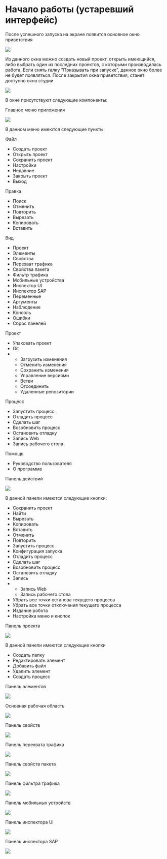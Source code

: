 # Начало работы (устаревший интерфейс)

После успешного запуска на экране появится основное окно приветствия

![](<../../.gitbook/assets/Untitled (9).png>)

Из данного окна можно создать новый проект, открыть имеющийся, либо выбрать один из последних проектов, с которыми производилась работа. Если снять галку "Показывать при запуске", данное окно более не будет появляться. После закрытия окна приветствия, станет доступно окно студии

![](<../../.gitbook/assets/001 (12).png>)

В окне присутствуют следующие компоненты:&#x20;

Главное меню приложения

![](../../.gitbook/assets/Picture3.png)

В данном меню имеются следующие пункты:

Файл&#x20;

* Создать проект
* Открыть проект
* Сохранить проект
* Настройки
* Недавние
* Закрыть проект
* Выход&#x20;

Правка&#x20;

* Поиск&#x20;
* Отменить&#x20;
* Повторить&#x20;
* Вырезать&#x20;
* Копировать&#x20;
* Вставить&#x20;

Вид&#x20;

* Проект&#x20;
* Элементы&#x20;
* Свойства&#x20;
* Перехват трафика&#x20;
* Свойства пакета&#x20;
* Фильтр трафика&#x20;
* Мобильные устройства&#x20;
* Инспектор UI&#x20;
* Инспектор SAP&#x20;
* Переменные&#x20;
* Аргументы&#x20;
* Наблюдение&#x20;
* Консоль&#x20;
* Ошибки
* Сброс панелей

Проект&#x20;

* Упаковать проект
* Git
*
  * Загрузить изменения
  * Отменить изменения
  * Сохранить изменения
  * Управление версиями
  * Ветви
  * Отсоединить
  * Удаленные репозитории

Процесс&#x20;

* Запустить процесс&#x20;
* Отладить процесс&#x20;
* Сделать шаг&#x20;
* Возобновить процесс&#x20;
* Остановить отладку&#x20;
* Запись Web&#x20;
* Запись рабочего стола

Помощь&#x20;

* Руководство пользователя
* О программе



Панель действий

![](../../.gitbook/assets/кнопки\_основной\_панели.png)

В данной панели имеются следующие кнопки:

* Сохранить проект&#x20;
* Найти
* Вырезать&#x20;
* Копировать&#x20;
* Вставить&#x20;
* Отменить&#x20;
* Повторить&#x20;
* Запустить процесс&#x20;
* Конфигурация запуска
* Отладить процесс&#x20;
* Сделать шаг&#x20;
* Возобновить процесс&#x20;
* Остановить отладку&#x20;
* Запись&#x20;
*
  * Запись Web&#x20;
  * Запись рабочего стола
* Убрать все точки останова текущего процесса
* Убрать все точки отключения текущего процесса
* Издание робота
* Настройка меню и кнопок

Панель проекта

![](<../../.gitbook/assets/Picture5 (1).png>)

В данной панели имеются следующие кнопки

* Создать папку&#x20;
* Редактировать элемент&#x20;
* Добавить файл
* Удалить элемент&#x20;
* Создать процесс



Панель элементов

![](<../../.gitbook/assets/Picture6 (1).png>)



Основная рабочая область

![](<../../.gitbook/assets/Picture7 (1).png>)



Панель свойств

![](<../../.gitbook/assets/Picture8 (1).png>)



Панель перехвата трафика

![](../../.gitbook/assets/Picture9.png)



Панель свойств пакета

![](../../.gitbook/assets/Picture10.png)



Панель фильтра трафика

![](../../.gitbook/assets/Picture11.png)



Панель мобильных устройств

![](../../.gitbook/assets/Picture12.png)



Панель инспектора UI

![](../../.gitbook/assets/Picture23.png)



Панель инспектора SAP

![](../../.gitbook/assets/Picture24.png)
